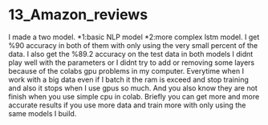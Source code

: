 # 13_Amazon_reviews
I made a two model. 
*1:basic NLP model 
*2:more complex lstm model. 
 I get %90 accuracy in both of them with only using the very small percent of the data. I also get the %89.2 accuracy on the test data in both models
 I didnt play well with the parameters or I didnt try to add or removing some layers because of the colabs gpu problems in my computer. Everytime when I 
 work with a big data even if I batch it the ram is exceed and stop training and also it stops when I use gpus so much. And you also know they are not 
 finish when you use simple cpu in colab. Briefly you can get more and more accurate results if you use more data and train more with only using the same
 models I build.
